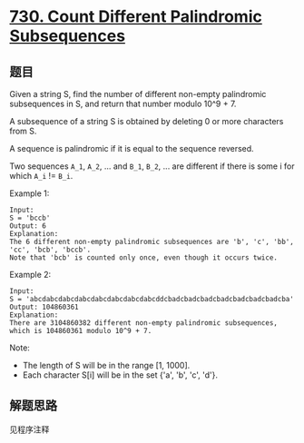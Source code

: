 # [730. Count Different Palindromic Subsequences](https://leetcode-cn.com/problems/count-different-palindromic-subsequences/)

## 题目

Given a string S, find the number of different non-empty palindromic subsequences in S, and return that number modulo 10^9 + 7.

A subsequence of a string S is obtained by deleting 0 or more characters from S.

A sequence is palindromic if it is equal to the sequence reversed.

Two sequences `A_1`, `A_2`, ... and `B_1`, `B_2`, ... are different if there is some i for which `A_i` != `B_i`.

Example 1:

```text
Input:
S = 'bccb'
Output: 6
Explanation:
The 6 different non-empty palindromic subsequences are 'b', 'c', 'bb', 'cc', 'bcb', 'bccb'.
Note that 'bcb' is counted only once, even though it occurs twice.
```

Example 2:

```text
Input:
S = 'abcdabcdabcdabcdabcdabcdabcdabcddcbadcbadcbadcbadcbadcbadcbadcba'
Output: 104860361
Explanation:
There are 3104860382 different non-empty palindromic subsequences, which is 104860361 modulo 10^9 + 7.
```

Note:

- The length of S will be in the range [1, 1000].
- Each character S[i] will be in the set {'a', 'b', 'c', 'd'}.

## 解题思路

见程序注释
